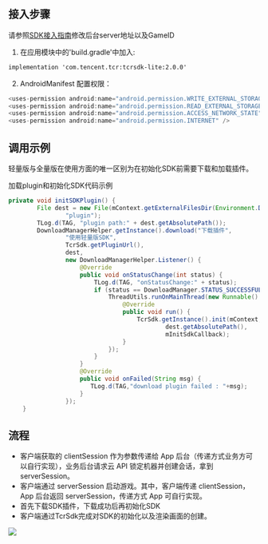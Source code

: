 ## 接入步骤

请参照[SDK接入指南](../SDK接入指南.md)修改后台server地址以及GameID

1. 在应用模块中的'build.gradle'中加入:

```xml
implementation 'com.tencent.tcr:tcrsdk-lite:2.0.0'
```

2. AndroidManifest 配置权限：

``` java
<uses-permission android:name="android.permission.WRITE_EXTERNAL_STORAGE" />
<uses-permission android:name="android.permission.READ_EXTERNAL_STORAGE" />
<uses-permission android:name="android.permission.ACCESS_NETWORK_STATE" />
<uses-permission android:name="android.permission.INTERNET" />
```

## 调用示例

轻量版与全量版在使用方面的唯一区别为在初始化SDK前需要下载和加载插件。

加载plugin和初始化SDK代码示例

``` java
private void initSDKPlugin() {
        File dest = new File(mContext.getExternalFilesDir(Environment.DIRECTORY_DOWNLOADS),
                "plugin");
        TLog.d(TAG, "plugin path:" + dest.getAbsolutePath());
        DownloadManagerHelper.getInstance().download("下载插件",
                "使用轻量版SDK",
                TcrSdk.getPluginUrl(),
                dest,
                new DownloadManagerHelper.Listener() {
                    @Override
                    public void onStatusChange(int status) {
                        TLog.d(TAG, "onStatusChange:" + status);
                        if (status == DownloadManager.STATUS_SUCCESSFUL) {
                            ThreadUtils.runOnMainThread(new Runnable() {
                                @Override
                                public void run() {
                                    TcrSdk.getInstance().init(mContext,
                                            dest.getAbsolutePath(),
                                            mInitSdkCallback);
                                }
                            });
                        }
                    }
                    @Override
                    public void onFailed(String msg) {
                       TLog.d(TAG,"download plugin failed : "+msg);
                    }
                });
    }
```



## 流程

- 客户端获取的 clientSession 作为参数传递给 App 后台（传递方式业务方可以自行实现），业务后台请求云 API 锁定机器并创建会话，拿到 serverSession。
- 客户端通过 serverSession 启动游戏。其中，客户端传递 clientSession，App 后台返回 serverSession，传递方式 App 可自行实现。
- 首先下载SDK插件，下载成功后再初始化SDK
- 客户端通过TcrSdk完成对SDK的初始化以及渲染画面的创建。

![](https://tva1.sinaimg.cn/large/e6c9d24egy1h30vhw31r2j207t0kljrx.jpg)

